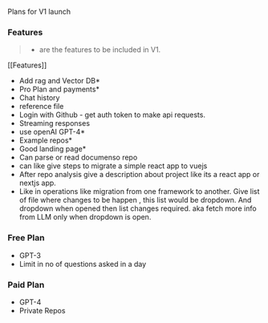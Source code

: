 	
Plans for V1 launch

### Features 

> * are the features to be included in V1.

[[Features]]

- Add rag and Vector DB*
- Pro Plan and payments*
- Chat history
- reference file
- Login with Github - get auth token to make api requests.
- Streaming responses
- use openAI GPT-4*
- Example repos*
- Good landing page*
- Can parse or read documenso repo
- can like give steps to migrate a simple react app to vuejs
- After repo analysis give a description about project like its a react app or nextjs app.
- Like in operations like migration from one framework to another. Give list of file where changes to be happen , this list would be dropdown. And dropdown when opened then list changes required. aka fetch more info from LLM only when dropdown is open.


### Free Plan

- GPT-3
- Limit in no of questions asked in a day


### Paid Plan

- GPT-4
- Private Repos